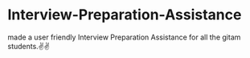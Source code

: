 # Interview-Preparation-Assistance
made a user friendly Interview Preparation Assistance for all the gitam students.✌️✌️
